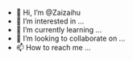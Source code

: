 - 👋 Hi, I’m @Zaizaihu
- 👀 I’m interested in ...
- 🌱 I’m currently learning ...
- 💞️ I’m looking to collaborate on ...
- 📫 How to reach me ...

<!---
Zaizaihu/Zaizaihu is a ✨ special ✨ repository because its `README.md` (this file) appears on your GitHub profile.
You can click the Preview link to take a look at your changes.
--->
